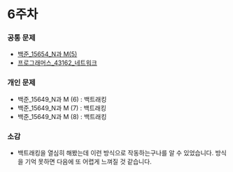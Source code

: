 # 6주차

### 공통 문제
  - [백준_15654_N과 M(5)](https://www.acmicpc.net/problem/15654) 
  - [프로그래머스_43162_네트워크](https://school.programmers.co.kr/learn/courses/30/lessons/43162)


### 개인 문제
  - 백준_15649_N과 M (6) : 백트래킹
  - 백준_15649_N과 M (7) : 백트래킹
  - 백준_15649_N과 M (8) : 백트래킹
### 소감
  - 백트래킹을 열심히 해봤는데 이런 방식으로 작동하는구나를 알 수 있었습니다. 방식을 기억 못하면 다음에 또 어렵게 느껴질 것 같습니다.